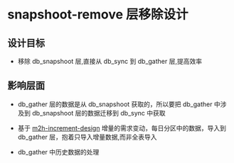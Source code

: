 # snapshoot-remove 层移除设计

## 设计目标
- 移除 db_snapshoot 层,直接从 db_sync 到 db_gather 层,提高效率

## 影响层面

- db_gather 层的数据是从 db_snapshoot 获取的，所以要把 db_gather 中涉及到 db_snapshoot 层的数据迁移到 db_sync 中获取

- 基于 [m2h-increment-design](m2h-increment-design.md) 增量的需求变动，每日分区中的数据，导入到 db_gather 层，抱着只导入增量数据,而非全表导入

- db_gather 中历史数据的处理
